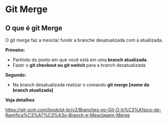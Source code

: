 # Git Merge

## O que é git Merge

O git merge faz a mescla/ fundir a branche desatualizada com a atualizada.

**Primeiro:**

* Partindo do ponto em que você está em uma **branch atualizada**.
* Fazer o **git checkout ou git switch** para a branch desatualizada

**Segundo:**

* Na  branch desatualizada realizar o comando **git merge [nome da branch atualizada]**

**Veja detalhes**

https://git-scm.com/book/pt-br/v2/Branches-no-Git-O-b%C3%A1sico-de-Ramifica%C3%A7%C3%A3o-Branch-e-Mesclagem-Merge
